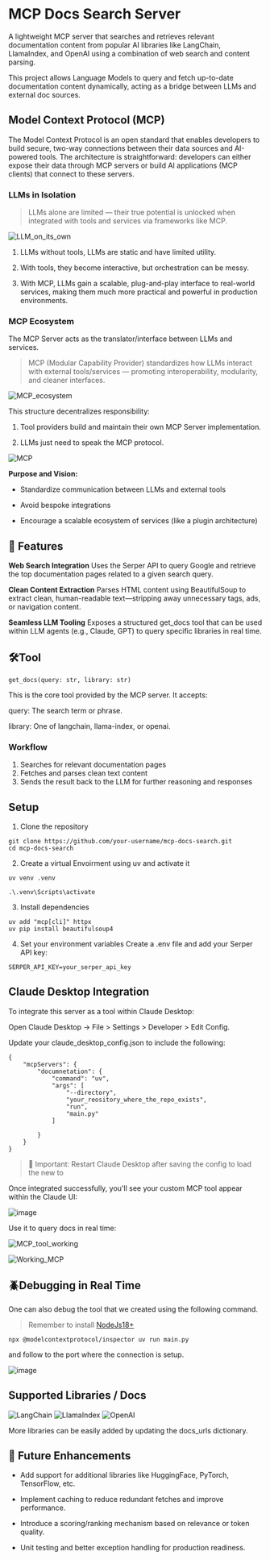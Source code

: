 # MCP Docs Search Server

A lightweight MCP server that searches and retrieves relevant documentation content from popular AI libraries like LangChain, LlamaIndex, and OpenAI using a combination of web search and content parsing.

This project allows Language Models to query and fetch up-to-date documentation content dynamically, acting as a bridge between LLMs and external doc sources.

## Model Context Protocol (MCP)
The Model Context Protocol is an open standard that enables developers to build secure, two-way connections between their data sources and AI-powered tools. The architecture is straightforward: developers can either expose their data through MCP servers or build AI applications (MCP clients) that connect to these servers.

 ### LLMs in Isolation

> LLMs alone are limited — their true potential is unlocked when integrated with tools and services via frameworks like MCP.


![LLM_on_its_own](https://github.com/user-attachments/assets/a27664b7-ab6f-41e8-ad2e-08d710fa12f7)

1.  LLMs without tools, LLMs are static and have limited utility.

2. With tools, they become interactive, but orchestration can be messy.

3. With MCP, LLMs gain a scalable, plug-and-play interface to real-world services, making them much more practical and powerful in production environments.


### MCP Ecosystem


The MCP Server acts as the translator/interface between LLMs and services.

> MCP (Modular Capability Provider) standardizes how LLMs interact with external tools/services — promoting interoperability, modularity, and cleaner interfaces.


![MCP_ecosystem](https://github.com/user-attachments/assets/f493ccd3-6746-49a3-9b1a-7ef13d8fa45b)



This structure decentralizes responsibility:

1. Tool providers build and maintain their own MCP Server implementation.

2. LLMs just need to speak the MCP protocol.

![MCP](https://github.com/user-attachments/assets/1046aca4-c86d-4664-ac03-868bd4b9a5bf)


**Purpose and Vision:**

- Standardize communication between LLMs and external tools

- Avoid bespoke integrations

- Encourage a scalable ecosystem of services (like a plugin architecture)


## 🚀 Features

**Web Search Integration**
Uses the Serper API to query Google and retrieve the top documentation pages related to a given search query.

**Clean Content Extraction**
Parses HTML content using BeautifulSoup to extract clean, human-readable text—stripping away unnecessary tags, ads, or navigation content.

**Seamless LLM Tooling**
Exposes a structured get_docs tool that can be used within LLM agents (e.g., Claude, GPT) to query specific libraries in real time.


## 🛠️Tool

`get_docs(query: str, library: str)`

This is the core tool provided by the MCP server.
It accepts:

query: The search term or phrase.

library: One of langchain, llama-index, or openai.

### Workflow
1. Searches for relevant documentation pages
2. Fetches and parses clean text content
3. Sends the result back to the LLM for further reasoning and responses


## Setup

1. Clone the repository
```
git clone https://github.com/your-username/mcp-docs-search.git
cd mcp-docs-search
```
2. Create a virtual Envoirment using uv and activate it

```
uv venv .venv

.\.venv\Scripts\activate
```


3. Install dependencies
```
uv add "mcp[cli]" httpx
uv pip install beautifulsoup4
```

4. Set your environment variables Create a .env file and add your Serper API key:
```
SERPER_API_KEY=your_serper_api_key
```

## Claude Desktop Integration

To integrate this server as a tool within Claude Desktop:

Open Claude Desktop → File > Settings > Developer > Edit Config.

Update your claude_desktop_config.json to include the following:


```
{
    "mcpServers": {
        "documnetation": {
            "command": "uv",
            "args": [
                "--directory",
                "your_reository_where_the_repo_exists",
                "run",
                "main.py"
            ]

        }
    }
}
```


> 🔁 Important: Restart Claude Desktop after saving the config to load the new to

Once integrated successfully, you'll see your custom MCP tool appear within the Claude UI:


![image](https://github.com/user-attachments/assets/3a855889-c04c-49f1-a69a-61c3fdf9f1e8)


Use it to query docs in real time:

![MCP_tool_working](https://github.com/user-attachments/assets/5790241b-d94f-4fd9-ad26-cafd30933ca9)


![Working_MCP](https://github.com/user-attachments/assets/0d732017-52c4-41c5-8275-0a4c6f335609)



## 🪲Debugging in Real Time

One can also debug the tool that we created using the following command.

> Remember to install [NodeJs18+](https://nodejs.org/en/download)

```
npx @modelcontextprotocol/inspector uv run main.py
```
and follow to the port where the connection is setup.

![image](https://github.com/user-attachments/assets/965771df-3d1c-4f05-87e4-996e5a154d17)



## Supported Libraries / Docs

![LangChain](https://img.shields.io/badge/LangChain-000000?style=for-the-badge&logo=chainlink&logoColor=white)
![LlamaIndex](https://img.shields.io/badge/LlamaIndex-8E44AD?style=for-the-badge&logo=llama&logoColor=white)
![OpenAI](https://img.shields.io/badge/OpenAI-412991?style=for-the-badge&logo=openai&logoColor=white)

More libraries can be easily added by updating the docs_urls dictionary.


## 🧠 Future Enhancements

- Add support for additional libraries like HuggingFace, PyTorch, TensorFlow, etc.

- Implement caching to reduce redundant fetches and improve performance.

- Introduce a scoring/ranking mechanism based on relevance or token quality.

- Unit testing and better exception handling for production readiness.
